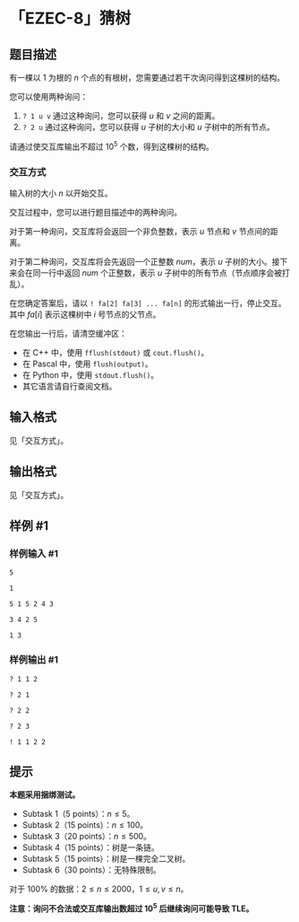 # 「EZEC-8」猜树

## 题目描述

有一棵以 $1$ 为根的 $n$ 个点的有根树，您需要通过若干次询问得到这棵树的结构。

您可以使用两种询问：

1. `? 1 u v` 通过这种询问，您可以获得 $u$ 和 $v$ 之间的距离。
2. `? 2 u` 通过这种询问，您可以获得 $u$ 子树的大小和 $u$ 子树中的所有节点。

请通过使交互库输出不超过 $10^5$ 个数，得到这棵树的结构。

### 交互方式

输入树的大小 $n$ 以开始交互。

交互过程中，您可以进行题目描述中的两种询问。

对于第一种询问，交互库将会返回一个非负整数，表示 $u$ 节点和 $v$ 节点间的距离。

对于第二种询问，交互库将会先返回一个正整数 $num$，表示 $u$ 子树的大小。接下来会在同一行中返回 $num$ 个正整数，表示 $u$ 子树中的所有节点（节点顺序会被打乱）。

在您确定答案后，请以 `! fa[2] fa[3] ... fa[n]` 的形式输出一行，停止交互。其中 $fa[i]$ 表示这棵树中 $i$ 号节点的父节点。

在您输出一行后，请清空缓冲区：

- 在 C++ 中，使用 `fflush(stdout)` 或 `cout.flush()`。
- 在 Pascal 中，使用 `flush(output)`。
- 在 Python 中，使用 `stdout.flush()`。
- 其它语言请自行查阅文档。

## 输入格式

见「交互方式」。

## 输出格式

见「交互方式」。

## 样例 #1

### 样例输入 #1
```
5

1

5 1 5 2 4 3

3 4 2 5

1 3
```

### 样例输出 #1

```
? 1 1 2

? 2 1

? 2 2

? 2 3

! 1 1 2 2
```

## 提示

**本题采用捆绑测试。**

-  Subtask 1（5 points）：$n \leq 5$。
-  Subtask 2（15 points）：$n \leq 100$。
-  Subtask 3（20 points）：$n \leq 500$。
-  Subtask 4（15 points）：树是一条链。
-  Subtask 5（15 points）：树是一棵完全二叉树。
-  Subtask 6（30 points）：无特殊限制。

对于 $100\%$ 的数据：$2 \leq n \leq 2000$，$1\le u,v \le n$。

**注意：询问不合法或交互库输出数超过 $10^5$ 后继续询问可能导致 TLE。**
